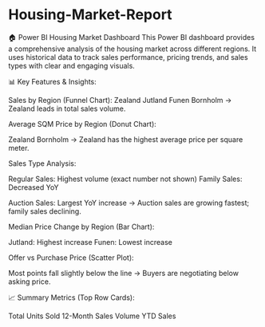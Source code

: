 # Housing-Market-Report
🏠 Power BI Housing Market Dashboard
This Power BI dashboard provides a comprehensive analysis of the housing market across different regions.
It uses historical data to track sales performance, pricing trends, and sales types with clear and engaging visuals.

📊 Key Features & Insights:

Sales by Region (Funnel Chart):
Zealand
Jutland
Funen
Bornholm
→ Zealand leads in total sales volume.

Average SQM Price by Region (Donut Chart):

Zealand
Bornholm
→ Zealand has the highest average price per square meter.

Sales Type Analysis:

Regular Sales: Highest volume (exact number not shown)
Family Sales: Decreased YoY

Auction Sales: Largest YoY increase
→ Auction sales are growing fastest; family sales declining.

Median Price Change by Region (Bar Chart):

Jutland: Highest increase 
Funen: Lowest increase 

Offer vs Purchase Price (Scatter Plot):

Most points fall slightly below the line → Buyers are negotiating below asking price.

📈 Summary Metrics (Top Row Cards):

Total Units Sold 
12-Month Sales Volume
YTD Sales
